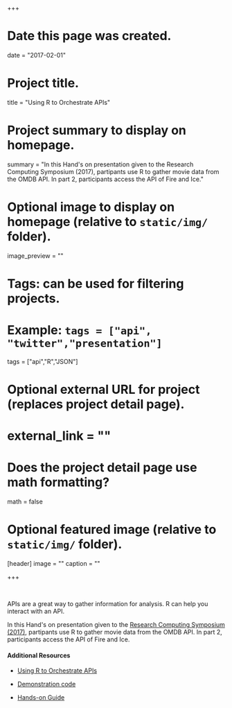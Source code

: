 +++
# Date this page was created.
date = "2017-02-01"

# Project title.
title = "Using R to Orchestrate APIs"

# Project summary to display on homepage.
summary = "In this Hand's on presentation given to the Research Computing Symposium (2017), partipants use R to gather movie data from the OMDB API.  In part 2, participants access the API of Fire and Ice."

# Optional image to display on homepage (relative to `static/img/` folder).
image_preview = ""

# Tags: can be used for filtering projects.
# Example: `tags = ["api", "twitter","presentation"]`
tags = ["api","R","JSON"]

# Optional external URL for project (replaces project detail page).
# external_link = ""

# Does the project detail page use math formatting?
math = false

# Optional featured image (relative to `static/img/` folder).
[header]
image = ""
caption = ""

+++

&nbsp;

APIs are a great way to gather information for analysis.  R can help you interact with an API.  

In this Hand's on presentation given to the 
[Research Computing Symposium (2017)](https://rc.duke.edu/symposium-2017/),
 partipants use R to gather movie data from the OMDB API.  In part 2, participants 
 access the API of Fire and Ice.

#### Additional Resources

- [Using R to Orchestrate APIs](https://libjohn.github.io/rcs2017/slides/slides.html) 

- [Demonstration code](https://libjohn.github.io/rcs2017/demonstration.nb.html)

- [Hands-on Guide](https://libjohn.github.io/rcs2017/handson.nb.html)



